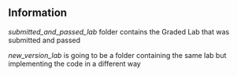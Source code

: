 ## Information

*submitted_and_passed_lab* folder contains the Graded Lab that was submitted and passed

*new_version_lab* is going to be a folder containing the same lab but implementing the code in a different way
